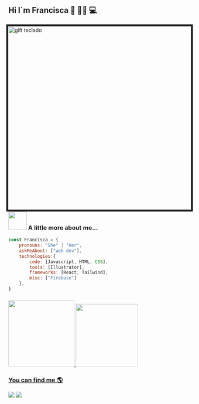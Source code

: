 ## Hi  I`m Francisca 👋 👩‍💻 💻 


<div>
<img align="right" border= 5 alt="gift teclado" width="500px" src="https://user-images.githubusercontent.com/89401942/160141370-c632c503-660e-4f8b-aacc-fc0a2d1261d1.gif"/>
</div>

### <img src="https://media.giphy.com/media/VgCDAzcKvsR6OM0uWg/giphy.gif" width="50"> A little more about me... 
```js
const Francisca = {
    pronouns: "She" | "Her",
    askMeAbout: ["web dev"],
    technologies:{
        code: [Javascript, HTML, CSS],
        tools: [Illustrator],
        frameworks: [React, Tailwind],
        misc: ["Firebase"]
    },
}
```

  
### <div>  
  <a href="https://github.com/FranciscaVillavicencio">
  <img height="180em" src="https://github-readme-stats.vercel.app/api?username=franciscaVillavicencio&show_icons=true&theme=ocean_dark&include_all_commits=true&count_private=true"/>
  <img height="170em" src="https://github-readme-stats.vercel.app/api/top-langs/?username=franciscaVillavicencio&layout=compact&langs_count=7&theme=ocean_dark"/>
</div>

<div>
    <h3> You can find me 🌎 </h3>
    
    
<a href = "mailto:fran.villavicencioa@gmail.com"><img src="https://img.shields.io/badge/-Gmail-%23333?style=for-the-badge&logo=gmail&logoColor=white" target="_blank"></a>
    <a href="https://www.linkedin.com/in/francisca-villavicencio-anabal%C3%B3n-407410229/" target="_blank"><img src="https://img.shields.io/badge/-LinkedIn-%230077B5?style=for-the-badge&logo=linkedin&logoColor=white" target="_blank"></a>

</div>
    

